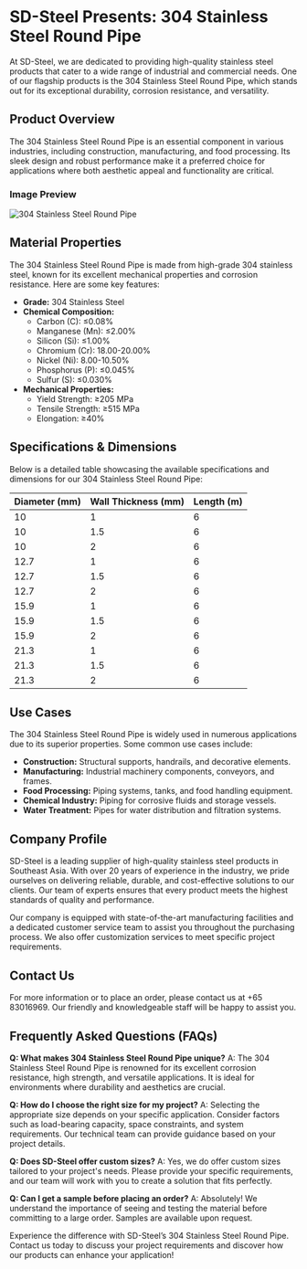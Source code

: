 # SD-Steel Presents: 304 Stainless Steel Round Pipe

At SD-Steel, we are dedicated to providing high-quality stainless steel products that cater to a wide range of industrial and commercial needs. One of our flagship products is the 304 Stainless Steel Round Pipe, which stands out for its exceptional durability, corrosion resistance, and versatility.

## Product Overview

The 304 Stainless Steel Round Pipe is an essential component in various industries, including construction, manufacturing, and food processing. Its sleek design and robust performance make it a preferred choice for applications where both aesthetic appeal and functionality are critical.

### Image Preview
![304 Stainless Steel Round Pipe](https://github.com/user-attachments/assets/2567258e-e124-4816-932d-1809bd27ef0b)

## Material Properties

The 304 Stainless Steel Round Pipe is made from high-grade 304 stainless steel, known for its excellent mechanical properties and corrosion resistance. Here are some key features:

- **Grade:** 304 Stainless Steel
- **Chemical Composition:** 
  - Carbon (C): ≤0.08%
  - Manganese (Mn): ≤2.00%
  - Silicon (Si): ≤1.00%
  - Chromium (Cr): 18.00-20.00%
  - Nickel (Ni): 8.00-10.50%
  - Phosphorus (P): ≤0.045%
  - Sulfur (S): ≤0.030%
- **Mechanical Properties:** 
  - Yield Strength: ≥205 MPa
  - Tensile Strength: ≥515 MPa
  - Elongation: ≥40%

## Specifications & Dimensions

Below is a detailed table showcasing the available specifications and dimensions for our 304 Stainless Steel Round Pipe:

| Diameter (mm) | Wall Thickness (mm) | Length (m) |
|---------------|---------------------|------------|
| 10            | 1                   | 6          |
| 10            | 1.5                 | 6          |
| 10            | 2                   | 6          |
| 12.7          | 1                   | 6          |
| 12.7          | 1.5                 | 6          |
| 12.7          | 2                   | 6          |
| 15.9          | 1                   | 6          |
| 15.9          | 1.5                 | 6          |
| 15.9          | 2                   | 6          |
| 21.3          | 1                   | 6          |
| 21.3          | 1.5                 | 6          |
| 21.3          | 2                   | 6          |

## Use Cases

The 304 Stainless Steel Round Pipe is widely used in numerous applications due to its superior properties. Some common use cases include:

- **Construction:** Structural supports, handrails, and decorative elements.
- **Manufacturing:** Industrial machinery components, conveyors, and frames.
- **Food Processing:** Piping systems, tanks, and food handling equipment.
- **Chemical Industry:** Piping for corrosive fluids and storage vessels.
- **Water Treatment:** Pipes for water distribution and filtration systems.

## Company Profile

SD-Steel is a leading supplier of high-quality stainless steel products in Southeast Asia. With over 20 years of experience in the industry, we pride ourselves on delivering reliable, durable, and cost-effective solutions to our clients. Our team of experts ensures that every product meets the highest standards of quality and performance.

Our company is equipped with state-of-the-art manufacturing facilities and a dedicated customer service team to assist you throughout the purchasing process. We also offer customization services to meet specific project requirements.

## Contact Us

For more information or to place an order, please contact us at +65 83016969. Our friendly and knowledgeable staff will be happy to assist you.

## Frequently Asked Questions (FAQs)

**Q: What makes 304 Stainless Steel Round Pipe unique?**
A: The 304 Stainless Steel Round Pipe is renowned for its excellent corrosion resistance, high strength, and versatile applications. It is ideal for environments where durability and aesthetics are crucial.

**Q: How do I choose the right size for my project?**
A: Selecting the appropriate size depends on your specific application. Consider factors such as load-bearing capacity, space constraints, and system requirements. Our technical team can provide guidance based on your project details.

**Q: Does SD-Steel offer custom sizes?**
A: Yes, we do offer custom sizes tailored to your project's needs. Please provide your specific requirements, and our team will work with you to create a solution that fits perfectly.

**Q: Can I get a sample before placing an order?**
A: Absolutely! We understand the importance of seeing and testing the material before committing to a large order. Samples are available upon request.

Experience the difference with SD-Steel’s 304 Stainless Steel Round Pipe. Contact us today to discuss your project requirements and discover how our products can enhance your application!